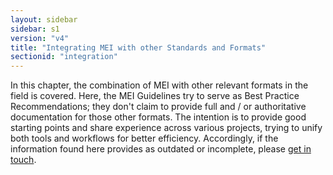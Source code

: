 ```yaml
---
layout: sidebar
sidebar: s1
version: "v4"
title: "Integrating MEI with other Standards and Formats"
sectionid: "integration"
---
```


In this chapter, the combination of MEI with other relevant formats in the field is covered. Here, the MEI Guidelines try to serve as Best Practice Recommendations; they don't claim to provide full and / or authoritative documentation for those other formats. The intention is to provide good starting points and share experience across various projects, trying to unify both tools and workflows for better efficiency. Accordingly, if the information found here provides as outdated or incomplete, please <a href="https://music-encoding.org/community/community-contacts.html">get in touch</a>. 
